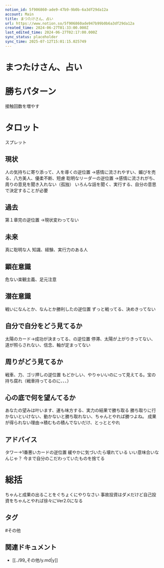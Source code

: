 ```yaml
---
notion_id: 5f906860-ade9-47b9-9b0b-6a3df29da12a
account: Main
title: まつたけさん、占い
url: https://www.notion.so/5f906860ade947b99b0b6a3df29da12a
created_time: 2024-06-27T01:33:00.000Z
last_edited_time: 2024-06-27T02:17:00.000Z
sync_status: placeholder
sync_time: 2025-07-12T15:01:15.025749
---
```

# まつたけさん、占い

# 勝ちパターン
接触回数を増やす
# タロット
スプレット
## 現状
人の気持ちに寄り添って、人を導くの逆位置
→感情に流されやすい、媚びを売る、八方美人、優柔不断、短慮
聡明なリーダーの逆位置
→感情に流されがち、周りの意見を聞き入れない（孤独）
いろんな話を聞く、実行する、自分の意思で決定することが必要
## 過去
第１章完の逆位置
→現状変わってない
## 未来
真に聡明な人
知識、経験、実行力のある人
## 顕在意識
危ない楽観主義、足元注意
## 潜在意識
戦いになんとか、なんとか勝利したの逆位置
ずっと戦ってる、決めきってない
## 自分で自分をどう見てるか
太陽のカード→成功が決まってる、の逆位置
停滞、太陽が上がりきってない、道が照らされない、信念、軸が定まってない
## 周りがどう見てるか
戦車、力、ゴリ押しの逆位置
もどかしい、やりゃいいのにって見えてる。宝の持ち腐れ（戦車持ってるのに、、、）
## 心の底で何を望んてるか
あなたの望みは叶います、運も味方する、実力の結果で勝ち取る
勝ち取りに行かないといけない、動かないと勝ち取れない、ちゃんとやれば勝つよね。
成果が得られない理由→積むもの積んでないだけ、とっととやれ
## アドバイス
タワー→1番悪いカードの逆位置
緩やかに気づいたら壊れている
いい意味合いなんじゃ？
  今まで自分のこだわっていたものを捨てる
  
# 総括
ちゃんと成果の出ることをぐちょくにやりなさい
事故投資はダメだけど自己投資をちゃんとやれば徐々にVer2.0になる

## タグ

#その他 

## 関連ドキュメント

- [[../99_その他/y.md|y]]
